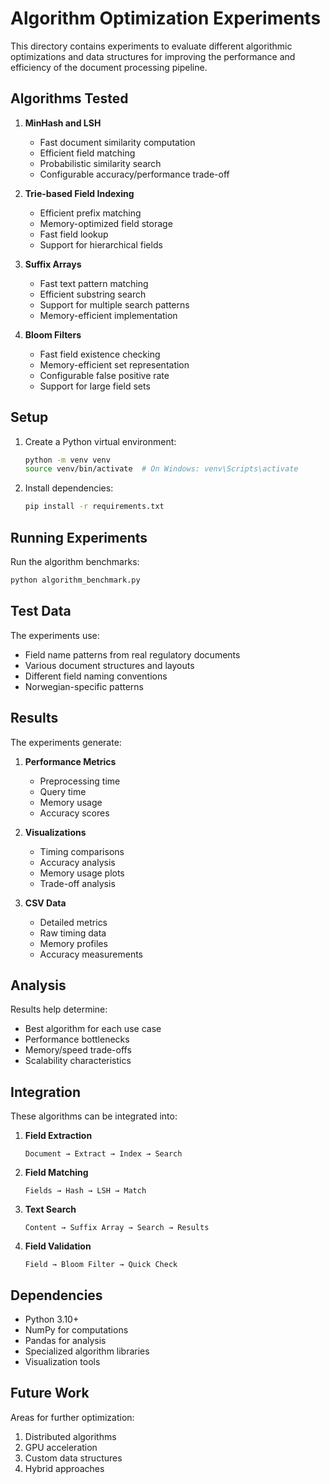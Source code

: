 # Algorithm Optimization Experiments

This directory contains experiments to evaluate different algorithmic optimizations and data structures for improving the performance and efficiency of the document processing pipeline.

## Algorithms Tested

1. **MinHash and LSH**
   - Fast document similarity computation
   - Efficient field matching
   - Probabilistic similarity search
   - Configurable accuracy/performance trade-off

2. **Trie-based Field Indexing**
   - Efficient prefix matching
   - Memory-optimized field storage
   - Fast field lookup
   - Support for hierarchical fields

3. **Suffix Arrays**
   - Fast text pattern matching
   - Efficient substring search
   - Support for multiple search patterns
   - Memory-efficient implementation

4. **Bloom Filters**
   - Fast field existence checking
   - Memory-efficient set representation
   - Configurable false positive rate
   - Support for large field sets

## Setup

1. Create a Python virtual environment:
   ```bash
   python -m venv venv
   source venv/bin/activate  # On Windows: venv\Scripts\activate
   ```

2. Install dependencies:
   ```bash
   pip install -r requirements.txt
   ```

## Running Experiments

Run the algorithm benchmarks:
```bash
python algorithm_benchmark.py
```

## Test Data

The experiments use:
- Field name patterns from real regulatory documents
- Various document structures and layouts
- Different field naming conventions
- Norwegian-specific patterns

## Results

The experiments generate:

1. **Performance Metrics**
   - Preprocessing time
   - Query time
   - Memory usage
   - Accuracy scores

2. **Visualizations**
   - Timing comparisons
   - Accuracy analysis
   - Memory usage plots
   - Trade-off analysis

3. **CSV Data**
   - Detailed metrics
   - Raw timing data
   - Memory profiles
   - Accuracy measurements

## Analysis

Results help determine:
- Best algorithm for each use case
- Performance bottlenecks
- Memory/speed trade-offs
- Scalability characteristics

## Integration

These algorithms can be integrated into:

1. **Field Extraction**
   ```
   Document → Extract → Index → Search
   ```

2. **Field Matching**
   ```
   Fields → Hash → LSH → Match
   ```

3. **Text Search**
   ```
   Content → Suffix Array → Search → Results
   ```

4. **Field Validation**
   ```
   Field → Bloom Filter → Quick Check
   ```

## Dependencies

- Python 3.10+
- NumPy for computations
- Pandas for analysis
- Specialized algorithm libraries
- Visualization tools

## Future Work

Areas for further optimization:
1. Distributed algorithms
2. GPU acceleration
3. Custom data structures
4. Hybrid approaches 